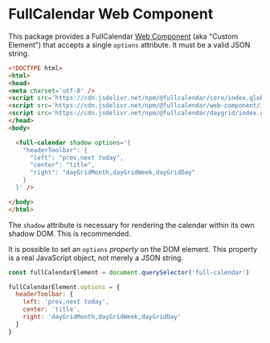 
# FullCalendar Web Component

This package provides a FullCalendar [Web Component](https://developer.mozilla.org/en-US/docs/Web/Web_Components/Using_custom_elements) (aka "Custom Element") that accepts a single `options` attribute. It must be a valid JSON string.

```html
<!DOCTYPE html>
<html>
<head>
<meta charset='utf-8' />
<script src='https://cdn.jsdelivr.net/npm/@fullcalendar/core/index.global.min.js'></script>
<script src='https://cdn.jsdelivr.net/npm/@fullcalendar/web-component/index.global.min.js'></script>
<script src='https://cdn.jsdelivr.net/npm/@fullcalendar/daygrid/index.global.min.js'></script>
</head>
<body>

  <full-calendar shadow options='{
    "headerToolbar": {
      "left": "prev,next today",
      "center": "title",
      "right": "dayGridMonth,dayGridWeek,dayGridDay"
    }
  }' />

</body>
</html>
```

The `shadow` attribute is necessary for rendering the calendar within its own shadow DOM. This is recommended.

It is possible to set an `options` *property* on the DOM element. This property is a real JavaScript object, not merely a JSON string.

```js
const fullCalendarElement = document.querySelector('full-calendar')

fullCalendarElement.options = {
  headerToolbar: {
    left: 'prev,next today',
    center: 'title',
    right: 'dayGridMonth,dayGridWeek,dayGridDay'
  }
}
```
